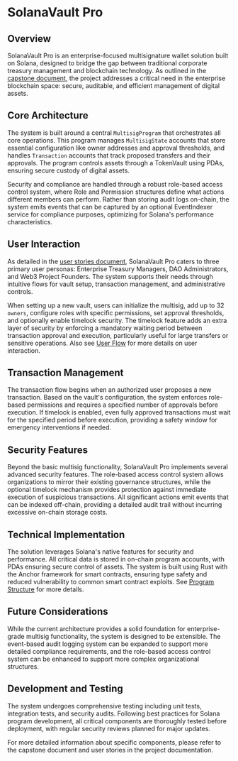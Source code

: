 # SolanaVault Pro

## Overview

SolanaVault Pro is an enterprise-focused multisignature wallet solution built on Solana, designed to bridge the gap between traditional corporate treasury management and blockchain technology. As outlined in the [capstone document](Capstone%20LOI%20-%20Sarugami.docx), the project addresses a critical need in the enterprise blockchain space: secure, auditable, and efficient management of digital assets. 

## Core Architecture

The system is built around a central `MultisigProgram` that orchestrates all core operations. This program manages `MultisigState` accounts that store essential configuration like owner addresses and approval thresholds, and handles `Transaction` accounts that track proposed transfers and their approvals. The program controls assets through a TokenVault using PDAs, ensuring secure custody of digital assets.

Security and compliance are handled through a robust role-based access control system, where Role and Permission structures define what actions different members can perform. Rather than storing audit logs on-chain, the system emits events that can be captured by an optional EventIndexer service for compliance purposes, optimizing for Solana's performance characteristics.

## User Interaction

As detailed in the [user stories document](User%20Story-Sarugami.docx), SolanaVault Pro caters to three primary user personas: Enterprise Treasury Managers, DAO Administrators, and Web3 Project Founders. The system supports their needs through intuitive flows for vault setup, transaction management, and administrative controls.

When setting up a new vault, users can initialize the multisig, add up to 32 `owners`, configure roles with specific permissions, set approval thresholds, and optionally enable timelock security. The timelock feature adds an extra layer of security by enforcing a mandatory waiting period between transaction approval and execution, particularly useful for large transfers or sensitive operations. Also see [User Flow](./docs/archi-design/user-flow.md) for more details on user interaction.

## Transaction Management

The transaction flow begins when an authorized user proposes a new transaction. Based on the vault's configuration, the system enforces role-based permissions and requires a specified number of approvals before execution. If timelock is enabled, even fully approved transactions must wait for the specified period before execution, providing a safety window for emergency interventions if needed.

## Security Features

Beyond the basic multisig functionality, SolanaVault Pro implements several advanced security features. The role-based access control system allows organizations to mirror their existing governance structures, while the optional timelock mechanism provides protection against immediate execution of suspicious transactions. All significant actions emit events that can be indexed off-chain, providing a detailed audit trail without incurring excessive on-chain storage costs.

## Technical Implementation

The solution leverages Solana's native features for security and performance. All critical data is stored in on-chain program accounts, with PDAs ensuring secure control of assets. The system is built using Rust with the Anchor framework for smart contracts, ensuring type safety and reduced vulnerability to common smart contract exploits. See [Program Structure](./docs/archi-design/program-structure.md) for more details.

## Future Considerations

While the current architecture provides a solid foundation for enterprise-grade multisig functionality, the system is designed to be extensible. The event-based audit logging system can be expanded to support more detailed compliance requirements, and the role-based access control system can be enhanced to support more complex organizational structures.

## Development and Testing

The system undergoes comprehensive testing including unit tests, integration tests, and security audits. Following best practices for Solana program development, all critical components are thoroughly tested before deployment, with regular security reviews planned for major updates.

For more detailed information about specific components, please refer to the capstone document and user stories in the project documentation.